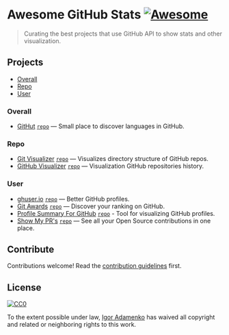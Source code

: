 # Awesome GitHub Stats [![Awesome](https://awesome.re/badge.svg)](https://awesome.re)

> Curating the best projects that use GitHub API to show stats and other visualization.

## Projects

- [Overall](#overall)
- [Repo](#repo)
- [User](#user)

### Overall

- [GitHut](https://githut.info) [`repo`](https://github.com/littleark/githut) — Small place to discover languages in GitHub.

### Repo

- [Git Visualizer](https://veniversum.me/git-visualizer/) [`repo`](https://github.com/veniversum/git-visualizer) — Visualizes directory structure of GitHub repos.
- [GitHub Visualizer](http://ghv.artzub.com) [`repo`](https://github.com/artzub/GitHubVisualizer) — Visualization GitHub repositories history.

### User

- [ghuser.io](https://ghuser.io) [`repo`](https://github.com/ghuser-io/ghuser.io) — Better GitHub profiles.
- [Git Awards](http://git-awards.com) [`repo`](https://github.com/vdaubry/github-awards) — Discover your ranking on GitHub.
- [Profile Summary For GitHub](https://profile-summary-for-github.com) [`repo`](https://github.com/tipsy/profile-summary-for-github) - Tool for visualizing GitHub profiles.
- [Show My PR's](https://showmyprs.com) [`repo`](https://github.com/karanjthakkar/showmyprs.com) — See all your Open Source contributions in one place.

## Contribute

Contributions welcome! Read the [contribution guidelines](CONTRIBUTING.md) first.

## License

[![CC0](http://mirrors.creativecommons.org/presskit/buttons/88x31/svg/cc-zero.svg)](https://creativecommons.org/publicdomain/zero/1.0/)

To the extent possible under law, [Igor Adamenko](https://igoradamenko.com) has waived all copyright and related or neighboring rights to this work.
